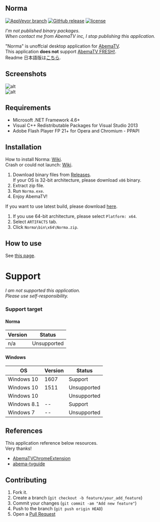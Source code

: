 Norma
----
[![AppVeyor branch](https://img.shields.io/appveyor/ci/fuyuno/norma/develop.svg?style=flat-square)](https://ci.appveyor.com/project/fuyuno/norma)
[![GitHub release](https://img.shields.io/github/release/fuyuno/norma.svg?maxAge=1800&style=flat-square)](https://github.com/fuyuno/Norma/releases/latest)
[![license](https://img.shields.io/github/license/fuyuno/norma.svg?maxAge=2592000&style=flat-square)](https://github.com/fuyuno/Norma/blob/develop/LICENSE)


*I'm not published binary packages.*  
*When contact me from AbemaTV inc, I stop publishing this application.*


"Norma" is unoffcial desktop application for [AbemaTV](https://abema.tv).  
This application **does not** support [AbemaTV FRESH!](https://abemafresh.tv).  
Readme 日本語版は[こちら](README.md).

## Screenshots
![alt](https://cloud.githubusercontent.com/assets/10832834/17477982/93b2d1a4-5da3-11e6-9d65-8af8b8d650b3.PNG)  
![alt](https://cloud.githubusercontent.com/assets/10832834/17478065/40cf7298-5da4-11e6-9203-69df4e8948a2.PNG)


## Requirements

* Microsoft .NET Framework 4.6+
* Visual C++ Redistributable Packages for Visual Studio 2013
* Adobe Flash Player FP 21+ for Opera and Chromium - PPAPI


## Installation

How to install Norma: [Wiki](https://github.com/fuyuno/Norma/wiki/How-to-install-Norma).  
Crash or could not launch: [Wiki](https://github.com/fuyuno/Norma/wiki/Norma-has-been-crashed).


1. Download binary files from [Releases](https://github.com/fuyuno/Norma/releases). <br />
   If your OS is 32-bit architecture, please download `x86` binary. 
2. Extract zip file.
3. Run `Norma.exe`.
4. Enjoy AbemaTV!

If you want to use latest build, please download [here](https://ci.appveyor.com/project/fuyuno/norma).  

1. If you use 64-bit architecture, please select `Platform: x64`.
2. Select `ARTIFACTS` tab.
3. Click `Norma\bin\x64\Norma.zip`.


## How to use
See [this page](https://github.com/fuyuno/Norma/wiki/How-to-use).


# Support
*I am not supported this application.*  
*Please use self-responsibility.*

### Support target
#### Norma

| Version | Status      |
| ------- | ----------- |
| n/a     | Unsupported |


#### Windows

| OS          | Version      | Status      |
| ----------- | ------------ | ----------- |
| Windows 10  | 1607         | Support     |
| Windows 10  | 1511         | Unsupported |
| Windows 10  |              | Unsupported |
| Windows 8.1 | --           | Support     |
| Windows 7   | --           | Unsupported | 


## References
This application reference below resources.  
Very thanks!

* [AbemaTVChromeExtension](https://github.com/nakayuki805/AbemaTVChromeExtension)
* [abema-tvguide](https://github.com/fushihara/abema-tvguide)


## Contributing

1. Fork it.
2. Create a branch (`git checkout -b feature/your_add_feature`)
3. Commit your changes (`git commit -am "Add new feature"`)
4. Push to the branch (`git push origin HEAD`)
5. Open a [Pull Request](https://github.com/fuyuno/Norma/pulls)
